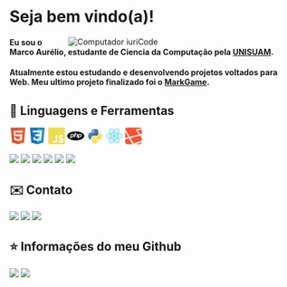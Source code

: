 
<h1>Seja bem vindo(a)!</h1>

<img src="https://raw.githubusercontent.com/MicaelliMedeiros/micaellimedeiros/master/image/computer-illustration.png" min-width="400px" max-width="400px" width="400px" align="right" alt="Computador iuriCode">

#### Eu sou o Marco Aurélio, estudante de Ciencia da Computação pela <a href="https://www.unisuam.edu.br">UNISUAM</a>.
#### Atualmente estou estudando e desenvolvendo projetos voltados para Web. Meu ultimo projeto finalizado foi o <a href="https://github.com/MarcoPitanga/MarkGame">MarkGame</a>.

## 🚀 Linguagens e Ferramentas
<code><img height="30" src="https://raw.githubusercontent.com/devicons/devicon/master/icons/html5/html5-original.svg"></code>
<code><img height="30" src="https://raw.githubusercontent.com/devicons/devicon/master/icons/css3/css3-original.svg"></code>
<code><img height="30" src="https://raw.githubusercontent.com/devicons/devicon/master/icons/javascript/javascript-plain.svg"></code>
<code><img height="30" src="https://raw.githubusercontent.com/devicons/devicon/master/icons/php/php-plain.svg"></code>
<code><img height="30" src="https://raw.githubusercontent.com/devicons/devicon/master/icons/python/python-original.svg"></code>
<code><img height="30" src="https://raw.githubusercontent.com/devicons/devicon/master/icons/react/react-original.svg"></code>
<code><img height="30" src="https://raw.githubusercontent.com/devicons/devicon/master/icons/laravel/laravel-plain.svg"></code>

<code><img height="30" src="https://cdn.jsdelivr.net/gh/devicons/devicon/icons/tailwindcss/tailwindcss-plain.svg"></code>
<code><img height="30" src="https://cdn.jsdelivr.net/gh/devicons/devicon/icons/bootstrap/bootstrap-plain.svg"></code>
<code><img height="30" src="https://cdn.jsdelivr.net/gh/devicons/devicon/icons/nodejs/nodejs-original.svg"></code>
<code><img height="30" src="https://cdn.jsdelivr.net/gh/devicons/devicon/icons/mysql/mysql-plain.svg"></code>
<code><img height="30" src="https://cdn.jsdelivr.net/gh/devicons/devicon/icons/vscode/vscode-original.svg"></code>
<code><img height="30" src="https://cdn.jsdelivr.net/gh/devicons/devicon/icons/git/git-plain.svg"></code>

## ✉️ Contato
<p align="left">
  <a href="https://criarmeulink.com.br/u/1670880560" alt="Gmail">
  <img src="https://img.shields.io/badge/-Gmail-FF0000?style=flat-square&labelColor=FF0000&logo=gmail&logoColor=white&link=LINK-DO-SEU-EMAIL" /></a>
  
  <a href="https://wa.link/9f11j8" alt="WhatsApp">
  <img src="https://img.shields.io/badge/-WhatsApp-25d366?style=flat-square&labelColor=25d366&logo=whatsapp&logoColor=white&link=API-DO-SEU-WPP"/></a>
  
  <a href="https://www.linkedin.com/in/marco-pitanga/" alt="Linkedin">
  <img src="https://img.shields.io/badge/-Linkedin-0e76a8?style=flat-square&logo=Linkedin&logoColor=white&link=LINK-DO-SEU-LINKEDIN"/></a>
</p>  

## ⭐ Informações do meu Github
<div>
  <img height="170em" src="https://github-readme-stats.vercel.app/api?username=MarcoPitanga&show_icons=true&theme=dracula&include_all_commits=true&count_private=true"/>
  <img height="170em" src="https://github-readme-stats.vercel.app/api/top-langs/?username=MarcoPitanga&layout=compact&langs_count=7&theme=dracula"/>
</div>

